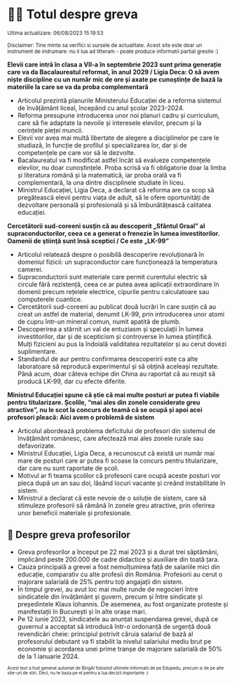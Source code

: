 # 👩‍🏫 Totul despre greva
<sub>Ultima actualizare: 06/08/2023 15:19:53</sub>

<sub>Disclaimer: Tine minte sa verifici si sursele de actualitate. Acest site este doar un instrument de indrumare: nu il lua ad litteram - poate produce informatii partial gresite :)</sub>

**Elevii care intră în clasa a VII-a în septembrie 2023 sunt prima generație care va da Bacalaureatul reformat, în anul 2029 / Ligia Deca: O să avem niște discipline cu un număr mic de ore și axate pe cunoștințe de bază la materiile la care se va da proba complementară**

- Articolul prezintă planurile Ministerului Educației de a reforma sistemul de învățământ liceal, începând cu anul școlar 2023-2024.
- Reforma presupune introducerea unor noi planuri cadru și curriculum, care să fie adaptate la nevoile și interesele elevilor, precum și la cerințele pieței muncii.
- Elevii vor avea mai multă libertate de alegere a disciplinelor pe care le studiază, în funcție de profilul și specializarea lor, dar și de competențele pe care vor să le dezvolte.
- Bacalaureatul va fi modificat astfel încât să evalueze competențele elevilor, nu doar cunoștințele. Proba scrisă va fi obligatorie doar la limba și literatura română și la matematică, iar proba orală va fi complementară, la una dintre disciplinele studiate în liceu.
- Ministrul Educației, Ligia Deca, a declarat că reforma are ca scop să pregătească elevii pentru viața de adult, să le ofere oportunități de dezvoltare personală și profesională și să îmbunătățească calitatea educației.

**Cercetătorii sud-coreeni susţin că au descoperit „Sfântul Graal” al supraconductorilor, ceea ce a generat o frenezie în lumea investitorilor. Oamenii de ştiinţă sunt însă sceptici / Ce este „LK-99”**

- Articolul relatează despre o posibilă descoperire revoluționară în domeniul fizicii: un supraconductor care funcționează la temperatura camerei.
- Supraconductorii sunt materiale care permit curentului electric să circule fără rezistență, ceea ce ar putea avea aplicații extraordinare în domenii precum rețelele electrice, cipurile pentru calculatoare sau computerele cuantice.
- Cercetătorii sud-coreeni au publicat două lucrări în care susțin că au creat un astfel de material, denumit LK-99, prin introducerea unor atomi de cupru într-un mineral comun, numit apatită de plumb.
- Descoperirea a stârnit un val de entuziasm și speculații în lumea investitorilor, dar și de scepticism și controverse în lumea științifică. Mulți fizicieni au pus la îndoială validitatea rezultatelor și au cerut dovezi suplimentare.
- Standardul de aur pentru confirmarea descoperirii este ca alte laboratoare să reproducă experimentul și să obțină aceleași rezultate. Până acum, doar câteva echipe din China au raportat că au reușit să producă LK-99, dar cu efecte diferite.

**Ministrul Educației spune că știe că mai multe posturi ar putea fi viabile pentru titularizare. Școlile, “mai ales din zonele considerate greu atractive”, nu le scot la concurs de teamă că se ocupă și apoi acei profesori pleacă: Aici avem o problemă de sistem**

- Articolul abordează problema deficitului de profesori din sistemul de învățământ românesc, care afectează mai ales zonele rurale sau defavorizate.
- Ministrul Educației, Ligia Deca, a recunoscut că există un număr mai mare de posturi care ar putea fi scoase la concurs pentru titularizare, dar care nu sunt raportate de școli.
- Motivul ar fi teama școlilor că profesorii care ocupă aceste posturi vor pleca după un an sau doi, lăsând locuri vacante și creând instabilitate în sistem.
- Ministrul a declarat că este nevoie de o soluție de sistem, care să stimuleze profesorii să rămână în zonele greu atractive, prin oferirea unor beneficii materiale și profesionale.

## 🏫 Despre greva profesorilor

- Greva profesorilor a început pe 22 mai 2023 și a durat trei săptămâni, implicând peste 200.000 de cadre didactice și auxiliare din toată țara.
- Cauza principală a grevei a fost nemulțumirea față de salariile mici din educație, comparativ cu alte profesii din România. Profesorii au cerut o majorare salarială de 25% pentru toți angajații din sistem.
- În timpul grevei, au avut loc mai multe runde de negocieri între sindicatele din învățământ și guvern, precum și între sindicate și președintele Klaus Iohannis. De asemenea, au fost organizate proteste și manifestații în București și în alte orașe mari.
- Pe 12 iunie 2023, sindicatele au anunțat suspendarea grevei, după ce guvernul a acceptat să introducă într-o ordonanță de urgență două revendicări cheie: principiul potrivit căruia salariul de bază al profesorului debutant va fi stabilit la nivelul salariului mediu brut pe economie și acordarea unei prime tranșe de majorare salarială de 50% de la 1 ianuarie 2024.


<sub><sub>Acest text a fost generat automat de BingAI folosind ultimele informatii de pe Edupedu, precum si de pe alte site-uri de stiri. Deci, nu te baza pe el pentru a lua decizii importante :)</sub></sub>